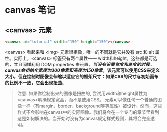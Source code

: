 # canvas 笔记

 ## \<canvas> 元素

 ```html
 <canvas id="tutorial" width="150" height="150"></canvas>
 ```

 \<canvas> 看起来和 \<img> 元素很相像，唯一的不同就是它并没有 src 和 alt 属性。实际上，\<canvas> 标签只有两个属性—— width和height。这些都是可选的，并且同样利用 DOM properties 来设置。***当没有设置宽度和高度的时候，canvas会初始化宽度为300像素和高度为150像素***。**该元素可以使用CSS来定义大小，但在绘制时图像会伸缩以适应它的框架尺寸：如果CSS的尺寸与初始画布的比例不一致，它会出现扭曲**。
 > 注意: 如果你绘制出来的图像是扭曲的, 尝试用width和height属性为\<canvas>明确规定宽高，而不是使用CSS。
 元素可以像任何一个普通的图像一样（有margin，border，background等等属性）被设计。然而，这些样式不会影响在canvas中的实际图像。我们将会在一个专门的章节里看到这是如何解决的。当开始时没有为canvas规定样式规则，其将会完全透明。

